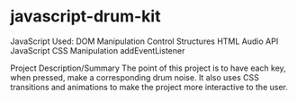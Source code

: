 # javascript-drum-kit
JavaScript Used:
DOM Manipulation
Control Structures
HTML Audio API
JavaScript CSS Manipulation
addEventListener

Project Description/Summary
The point of this project is to have each key, when pressed, make a corresponding drum noise. It also uses CSS transitions and animations to make the project more interactive to the user.
